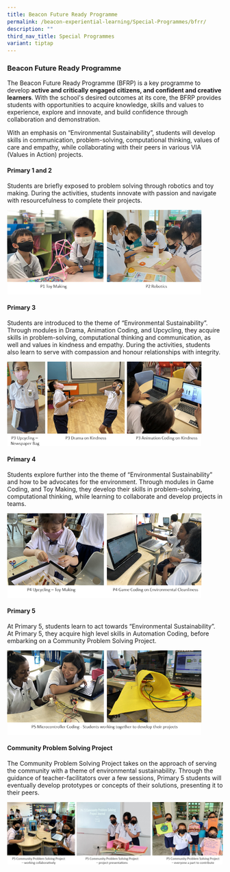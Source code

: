 ```yaml
---
title: Beacon Future Ready Programme
permalink: /beacon-experiential-learning/Special-Programmes/bfrr/
description: ""
third_nav_title: Special Programmes
variant: tiptap
---
```

<h3>Beacon Future Ready Programme</h3>
<p>The Beacon Future Ready Programme (BFRP) is a key programme to develop <strong>active and critically engaged citizens, and confident and creative learners</strong>.
With the school's desired outcomes at its core, the BFRP provides students
with opportunities to acquire knowledge, skills and values to experience,
explore and innovate, and build confidence through collaboration and demonstration.</p>
<p>With an emphasis on “Environmental Sustainability”, students will develop
skills in communication, problem-solving, computational thinking, values
of care and empathy, while collaborating with their peers in various VIA
(Values in Action) projects.</p>
<h4>Primary 1 and 2</h4>
<p>Students are briefly exposed to problem solving through robotics and toy
making. During the activities, students innovate with passion and navigate
with resourcefulness to complete their projects.</p>
<div class="isomer-image-wrapper">
<img style="width:90%" height="auto" width="100%" src="/images/BEL/bel-sp02a.jpg">
</div>
<h4>Primary 3</h4>
<p>Students are introduced to the theme of “Environmental Sustainability”.
Through modules in Drama, Animation Coding, and Upcycling, they acquire
skills in problem-solving, computational thinking and communication, as
well and values in kindness and empathy. During the activities, students
also learn to serve with compassion and honour relationships with integrity.</p>
<div class="isomer-image-wrapper">
<img style="width:90%" height="auto" width="100%" src="/images/BEL/bel-sp02b.jpg">
</div>
<h4>Primary 4</h4>
<p>Students explore further into the theme of “Environmental Sustainability”
and how to be advocates for the environment. Through modules in Game Coding,
and Toy Making, they develop their skills in problem-solving, computational
thinking, while learning to collaborate and develop projects in teams.</p>
<div class="isomer-image-wrapper">
<img style="width:90%" height="auto" width="100%" src="/images/BEL/bel-sp02c.jpg">
</div>
<h4>Primary 5</h4>
<p>At Primary 5, students learn to act towards “Environmental Sustainability”.
At Primary 5, they acquire high level skills in Automation Coding, before
embarking on a Community Problem Solving Project.</p>
<div class="isomer-image-wrapper">
<img style="width:90%" height="auto" width="100%" src="/images/BEL/bel-sp02d.jpg">
</div>
<h4>Community Problem Solving Project</h4>
<p>The Community Problem Solving Project takes on the approach of serving
the community with a theme of environmental sustainability. Through the
guidance of teacher-facilitators over a few sessions, Primary 5 students
will eventually develop prototypes or concepts of their solutions, presenting
it to their peers.</p>
<div class="isomer-image-wrapper">
<img style="width:100%" height="auto" width="100%" src="/images/BEL/bel-sp02e.jpg">
</div>
<p></p>